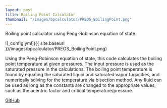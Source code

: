 ```yaml
---
layout: post
title: Boiling Point Calculator
thumbnail: "/images/bpcalculator/PREOS_BoilingPoint.png"
---
```


Boiling point calculator using Peng-Robinson equation of state.

![_config.yml]({{ site.baseurl }}/images/bpcalculator/PREOS_BoilingPoint.png)

Using the Peng-Robinson equation of state, this code calculates the boiling point temperature at given pressures. The input pressure is used as the saturated pressure in the calculations. The boiling point temperature is found by equating the saturated liquid and saturated vapor fugacities, and numerically solving for the temperature via bisection method. Any fluid can be used as long as the constants are changed to the appropriate values, such as the acentric factor and critical temperature/pressure.

[GitHub](https://github.com/stuartmcelhany/boiling-point-calculator-peng-robinson)